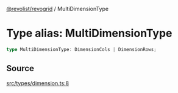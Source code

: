 [@revolist/revogrid](README.md) / MultiDimensionType

# Type alias: MultiDimensionType

```ts
type MultiDimensionType: DimensionCols | DimensionRows;
```

## Source

[src/types/dimension.ts:8](https://github.com/revolist/revogrid/blob/ace6403c43f42f0eb026a7e73c0ae179d3a4c66f/src/types/dimension.ts#L8)
